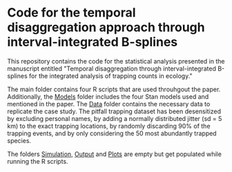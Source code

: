 # Code for the temporal disaggregation approach through interval-integrated B-splines

This repository contains the code for the statistical analysis presented in the manuscript entitled "Temporal disaggregation through interval-integrated B-splines for the integrated analysis of trapping counts in ecology."

The main folder contains four R scripts that are used throuhgout the paper. Additionally, the [Models](Models/) folder includes the four Stan models used and mentioned in the paper. The [Data](Data/) folder contains the necessary data to replicate the case study. The pitfall trapping dataset has been desensitized by excluding personal names, by adding a normally distributed jitter (sd = 5 km) to the exact trapping locations, by randomly discarding 90% of the trapping events, and by only considering the 50 most abundantly trapped species.

The folders [Simulation](Simulation/), [Output](Output/) and [Plots](Plots/) are empty but get populated while running the R scripts.
